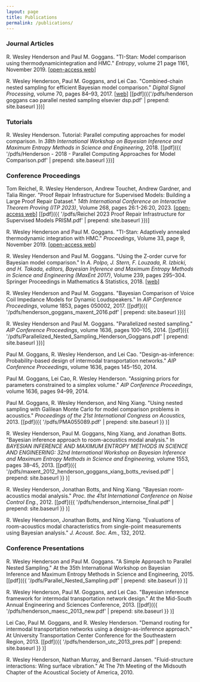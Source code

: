 ```yaml
---
layout: page
title: Publications
permalink: /publications/
---
```


### Journal Articles ###

R. Wesley Henderson and Paul M. Goggans. "TI-Stan: Model comparison using thermodynamicintegration and HMC." *Entropy*, volume 21 page 1161, November 2019. [[open-access web](https://www.mdpi.com/583056)]

R. Wesley Henderson, Paul M. Goggans, and Lei Cao. "Combined-chain nested sampling for efficient Bayesian model comparison." *Digital Signal Processing*, volume 70, pages 84–93, 2017.  [[web](http://www.sciencedirect.com/science/article/pii/S1051200417301719)] [[pdf]({{'/pdfs/henderson goggans cao parallel nested sampling elsevier dsp.pdf' | prepend: site.baseurl }})]

### Tutorials ###

R. Wesley Henderson. Tutorial: Parallel computing approaches for model comparison. In *38th International Workshop on Bayesian Inference and Maximum Entropy Methods in Science and Engineering*, 2018. [[pdf]({{ '/pdfs/Henderson - 2018 - Parallel Computing Approaches for Model Comparison.pdf' | prepend: site.baseurl }})]

### Conference Proceedings ###

Tom Reichel, R. Wesley Henderson, Andrew Touchet, Andrew Gardner, and Talia Ringer. "Proof Repair Infrastructure for Supervised Models: Building a Large Proof Repair Dataset." *14th International Conference on Interactive Theorem Proving (ITP 2023)*, Volume 268, pages 26:1-26:20, 2023. [[open-access web](https://drops.dagstuhl.de/opus/volltexte/2023/18401/)] [[pdf]({{ '/pdfs/Reichel 2023 Proof Repair Infrastructure for Supervised Models PRISM.pdf' | prepend: site.baseurl }})]

R. Wesley Henderson and Paul M. Goggans. "TI-Stan: Adaptively annealed thermodynamic integration with HMC." *Proceedings*, Volume 33, page 9, November 2019. [[open-access web](https://www.mdpi.com/579432)]

R. Wesley Henderson and Paul M. Goggans. "Using the Z-order curve for Bayesian model comparison." In *A. Polpo, J. Stern, F. Louzada, R. Izbicki, and H. Takada, editors, Bayesian Inference and Maximum Entropy Methods in Science and Engineering (MaxEnt 2017)*, Volume 239, pages 295–304. Springer Proceedings in Mathematics & Statistics, 2018. [[web](https://www.springerprofessional.de/en/using-the-z-order-curve-for-bayesian-model-comparison/15949272)]

R. Wesley Henderson and Paul M. Goggans. "Bayesian Comparison of Voice Coil Impedance Models for Dynamic Loudspeakers." In *AIP Conference Proceedings*, volume 1853, pages 050002, 2017. [[pdf]({{ '/pdfs/henderson_goggans_maxent_2016.pdf' | prepend: site.baseurl }})]

R. Wesley Henderson and Paul M. Goggans. "Parallelized nested sampling." *AIP Conference Proceedings*, volume 1636, pages 100–105, 2014. [[pdf]({{ '/pdfs/Parallelized_Nested_Sampling_Henderson_Goggans.pdf' | prepend: site.baseurl }})]
			
Paul M. Goggans, R. Wesley Henderson, and Lei Cao. "Design-as-inference: Probability-based design of intermodal transportation networks." *AIP Conference Proceedings*, volume 1636, pages 145–150, 2014.

Paul M. Goggans, Lei Cao, R. Wesley Henderson. "Assigning priors for parameters constrained to a simplex volume." *AIP Conference Proceedings*, volume 1636, pages 94–99, 2014.

Paul M. Goggans, R. Wesley Henderson, and Ning Xiang. "Using nested sampling with Galilean Monte Carlo for model comparison problems in acoustics." *Proceedings of the 21st International Congress on Acoustics,* 2013. [[pdf]({{ '/pdfs/PMA055089.pdf' | prepend: site.baseurl }} )]

R. Wesley Henderson, Paul M. Goggans, Ning Xiang, and Jonathan Botts. "Bayesian inference approach to room-acoustics modal analysis." In *BAYESIAN INFERENCE AND MAXIMUM ENTROPY METHODS IN SCIENCE AND ENGINEERING: 32nd International Workshop on Bayesian Inference and Maximum Entropy Methods in Science and Engineering,* volume 1553, pages 38–45, 2013. [[pdf]({{ '/pdfs/maxent_2012_henderson_goggans_xiang_botts_revised.pdf' | prepend: site.baseurl }} )]

R. Wesley Henderson, Jonathan Botts, and Ning Xiang. "Bayesian room-acoustics modal analysis." *Proc. the 41st International Conference on Noise Control Eng.*, 2012. [[pdf]({{ '/pdfs/henderson_internoise_final.pdf' | prepend: site.baseurl }} )]

R. Wesley Henderson, Jonathan Botts, and Ning Xiang. "Evaluations of room-acoustics modal characteristics from single-point measurements using Bayesian analysis." *J. Acoust. Soc. Am.*, 132, 2012.

### Conference Presentations ###

R. Wesley Henderson and Paul M. Goggans. "A Simple Approach to Parallel Nested Sampling." At the 35th International Workshop on Bayesian Inference and Maximum Entropy Methods in Science and Engineering, 2015. [[pdf]({{ '/pdfs/Parallel_Nested_Sampling.pdf' | prepend: site.baseurl }} )]

R. Wesley Henderson, Paul M. Goggans, and Lei Cao. "Bayesian inference framework for intermodal transportation network design." At the Mid-South Annual Engineering and Sciences Conference, 2013. [[pdf]({{ '/pdfs/henderson_maesc_2013_new.pdf' | prepend: site.baseurl }} )]

Lei Cao, Paul M. Goggans, and R. Wesley Henderson. "Demand routing for intermodal transportation networks using a design-as-inference approach." At University Transportation Center Conference for the Southeastern Region, 2013. [[pdf]({{ '/pdfs/henderson_utc_2013_pres.pdf' | prepend: site.baseurl }} )]

R. Wesley Henderson, Nathan Murray, and Bernard Jansen. "Fluid-structure interactions: Wing surface vibration." At The 7th Meeting of the Midsouth Chapter of the Acoustical Society of America, 2010.
